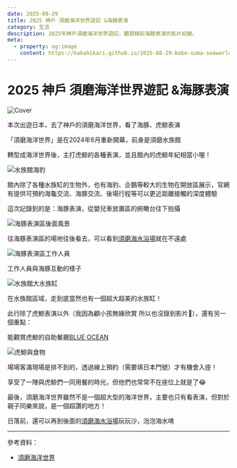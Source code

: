 ```yaml
---
date: 2025-08-29
title: 2025 神戶 須磨海洋世界遊記 &海豚表演
category: 生活
description: 2025年神戶須磨海洋世界遊記，觀賞精彩海豚表演的影片紀錄。
meta:
  - property: og:image
    content: https://kakahikari.github.io/2025-08-29-kobe-suma-seaworld/cover.jpg
---
```


# 2025 神戶 須磨海洋世界遊記 &海豚表演

![Cover](/2025-08-29-kobe-suma-seaworld/cover.jpg)

本次出遊日本，去了神戶的須磨海洋世界，看了海豚、虎鯨表演

「須磨海洋世界」是在2024年6月重新開幕，前身是須磨水族館

轉型成海洋世界後，主打虎鯨的各種表演，並且館內的虎鯨年紀相當小喔！

![水族館海豹](/2025-08-29-kobe-suma-seaworld/img03.jpg)

館內除了各種水族缸的生物外，也有海豹、企鵝等較大的生物在開放區展示，官網有提供可預約海龜交流、海豚交流、後場行程等可以更近距離接觸的深度體驗

這次記錄到的是：海豚表演，從嬰兒車放置區的俯瞰台往下拍攝

<YouTube id="nx2mjYYbnvY" />

![海豚表演區後面風景](/2025-08-29-kobe-suma-seaworld/img01.jpg)

往海豚表演區的場地往後看去，可以看到[須磨海水浴場](https://maps.app.goo.gl/zumxHq1woJSDqtKX7)就在不遠處

![海豚表演區工作人員](/2025-08-29-kobe-suma-seaworld/img02.jpg)

工作人員與海豚互動的樣子

![水族館大水族缸](/2025-08-29-kobe-suma-seaworld/img04.jpg)

在水族館區域，走到底當然也有一個超大超美的水族缸！

此行除了虎鯨表演以外（我因為顧小孩無緣欣賞 所以也沒錄到影片🫠），還有另一個重點：

能觀賞虎鯨的自助餐廳[BLUE OCEAN](https://www.kobesuma-seaworld.jp/zh-tw/facilities/restaurant/)

![虎鯨與食物](/2025-08-29-kobe-suma-seaworld/img05.jpg)

場場客滿現場是排不到的，透過線上預約（需要填日本門號）才有機會入座！

享受了一陣與虎鯨們一同用餐的時光，但他們也常常不在座位上就是了😂

最後，須磨海洋世界雖然不是一個超大型的海洋世界，主要也只有看表演，但對於親子同樂來說，是一個超讚的地方！

日落前，還可以再到後面的[須磨海水浴場](https://maps.app.goo.gl/zumxHq1woJSDqtKX7)玩玩沙，泡泡海水唷

---

參考資料：

- [須磨海洋世界](https://www.kobesuma-seaworld.jp/zh-tw/)
